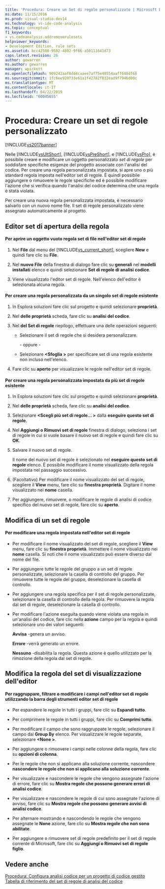 ```yaml
---
title: 'Procedura: Creare un Set di regole personalizzato | Microsoft Docs'
ms.date: 11/15/2016
ms.prod: visual-studio-dev14
ms.technology: vs-ide-code-analysis
ms.topic: conceptual
f1_keywords:
- vs.codeanalysis.addremoverulesets
helpviewer_keywords:
- Development Edition, rule sets
ms.assetid: bcc42508-9592-4802-9f66-a50111641d73
caps.latest.revision: 26
author: gewarren
ms.author: gewarren
manager: wpickett
ms.openlocfilehash: 909242aaf8dd4caaee7af75e40554aaff648df68
ms.sourcegitcommit: 1fc6ee928733e61a1f42782f832ead9f7946d00c
ms.translationtype: MT
ms.contentlocale: it-IT
ms.lasthandoff: 04/22/2019
ms.locfileid: "60045655"
---
```

# <a name="how-to-create-a-custom-rule-set"></a>Procedura: Creare un set di regole personalizzato
[!INCLUDE[vs2017banner](../includes/vs2017banner.md)]

Nelle [!INCLUDE[vsUltShort](../includes/vsultshort-md.md)], [!INCLUDE[vsPreShort](../includes/vspreshort-md.md)], e [!INCLUDE[vsPro](../includes/vspro-md.md)], è possibile creare e modificare un oggetto personalizzato *set di regole* per soddisfare specifiche esigenze del progetto associate con l'analisi del codice. Per creare una regola personalizzata impostata, si apre uno o più standard regola imposta nell'editor set di regole. È quindi possibile aggiungere o rimuovere le regole specifiche ed è possibile modificare l'azione che si verifica quando l'analisi del codice determina che una regola è stata violata.  
  
 Per creare una nuova regola personalizzata impostata, è necessario salvarlo con un nuovo nome file. Il set di regole personalizzato viene assegnato automaticamente al progetto.  
  
## <a name="opening-the-rule-set-editor"></a>Editor set di apertura della regola  
  
#### <a name="to-open-an-empty-rule-set-file-in-the-rule-set-editor"></a>Per aprire un oggetto vuoto regola set di file nell'editor set di regole  
  
1. Nel **File** dal menu del [!INCLUDE[vs_current_short](../includes/vs-current-short-md.md)], scegliere **New** e quindi fare clic su **File**.  
  
2. Nel **nuovo File** della finestra di dialogo fare clic su **generali** nel **modelli installati** elenco e quindi selezionare **Set di regole di analisi codice**.  
  
3. Viene visualizzato l'editor set di regole. Nell'elenco dell'editor è selezionata alcuna regola.  
  
#### <a name="to-create-a-custom-rule-from-a-single-existing-rule-set"></a>Per creare una regola personalizzata da un singolo set di regole esistente  
  
1. In Esplora soluzioni fare clic sul progetto e quindi selezionare **proprietà**.  
  
2. Nel **delle proprietà** scheda, fare clic su **analisi del codice**.  
  
3. Nel **del Set di regole** riepilogo, effettuare una delle operazioni seguenti:  
  
   - Selezionare il set di regole che si desidera personalizzare.  
  
     \- oppure -  
  
   - Selezionare  **\<Sfoglia >** per specificare set di una regola esistente non incluso nell'elenco.  
  
4. Fare clic su **aperto** per visualizzare le regole nell'editor set di regole.  
  
#### <a name="to-create-a-custom-rule-set-from-multiple-existing-rule-sets"></a>Per creare una regola personalizzata impostata da più set di regole esistente  
  
1. In Esplora soluzioni fare clic sul progetto e quindi selezionare **proprietà**.  
  
2. Nel **delle proprietà** scheda, fare clic su **analisi del codice**.  
  
3. Selezionare  **\<Scegli più set di regole... >** dalla **eseguire questo set di regole**.  
  
4. Nel **Aggiungi o Rimuovi set di regole** finestra di dialogo, seleziona i set di regole in cui si vuole basare il nuovo set di regole e quindi fare clic su **OK**.  
  
5. Salvare il nuovo set di regole.  
  
     Il nome del nuovo set di regole è selezionato nel **eseguire questo set di regole** elenco. È possibile modificare il nome visualizzato della regola impostata nel passaggio successivo.  
  
6. (Facoltativo) Per modificare il nome visualizzato del set di regole, scegliere il **View** menu, fare clic su **finestra proprietà**. Digitare il nome visualizzato nei **nome** casella.  
  
7. Per aggiungere, rimuovere, o modificare le regole di analisi di codice specifico del nuovo set di regole, fare clic su **aperto**.  
  
## <a name="modifying-a-rule-set"></a>Modifica di un set di regole  
  
#### <a name="to-modify-a-rule-set-in-the-rule-set-editor"></a>Per modificare una regola impostata nell'editor set di regole  
  
- Per modificare il nome visualizzato del set di regole, scegliere il **View** menu, fare clic su **finestra proprietà**. Immettere il nome visualizzato nei **nome** casella. Si noti che il nome visualizzato può essere diverso dal nome del file.  
  
- Per aggiungere tutte le regole del gruppo a un set di regole personalizzate, selezionare la casella di controllo del gruppo. Per rimuovere tutte le regole del gruppo, deselezionare la casella di controllo.  
  
- Per aggiungere una regola specifica per il set di regole personalizzate, selezionare la casella di controllo della regola. Per rimuovere la regola dal set di regole, deselezionare la casella di controllo.  
  
- Per modificare l'azione eseguita quando viene violata una regola in un'analisi del codice, fare clic nella **azione** campo per la regola e quindi selezionare uno dei valori seguenti:  
  
     **Avvisa** -genera un avviso.  
  
     **Errore** -verrà generato un errore.  
  
     **Nessuno** -disabilita la regola. Questa azione è quello utilizzato per la rimozione della regola dal set di regole.  
  
## <a name="changing-the-rule-set-editor-display"></a>Modifica la regola del set di visualizzazione dell'editor  
  
#### <a name="to-group-filter-or-change-the-fields-in-the-rule-set-editor-by-using-the-rule-set-editor-toolbar"></a>Per raggruppare, filtrare o modificare i campi nell'editor set di regole utilizzando la barra degli strumenti editor set di regole  
  
- Per espandere le regole in tutti i gruppi, fare clic su **Espandi tutto**.  
  
- Per comprimere le regole in tutti i gruppi, fare clic su **Comprimi tutto**.  
  
- Per modificare il campo che sono raggruppate le regole, selezionare il campo dal **Group By** elenco. Per visualizzare le regole separate, selezionare  **\<None >**.  
  
- Per aggiungere o rimuovere i campi nelle colonne della regola, fare clic su **opzioni di colonna**.  
  
- Per le regole che non si applicano alla soluzione corrente, nascondere **nascondere le regole che non si applicano alla soluzione corrente**.  
  
- Per visualizzare e nascondere le regole che vengono assegnate l'azione di errore, fare clic su **Mostra regole che possono generare errori di analisi codice**.  
  
- Per visualizzare e nascondere le regole di cui sono assegnate l'azione di avviso, fare clic su **Mostra regole che possono generare avvisi di analisi codice**.  
  
- Per alternare mostrando e nascondendo le regole che vengono assegnate le **None** azione, fare clic su **Mostra regole che non sono abilitate**.  
  
- Per aggiungere o rimuovere set di regole predefinito per il set di regole corrente di Microsoft, fare clic su **Aggiungi o Rimuovi set di regole figlio**.  
  
## <a name="see-also"></a>Vedere anche  
 [Procedura: Configura analisi codice per un progetto di codice gestito](../code-quality/how-to-configure-code-analysis-for-a-managed-code-project.md)   
 [Tabella di riferimento del set di regole di analisi del codice](../code-quality/code-analysis-rule-set-reference.md)
